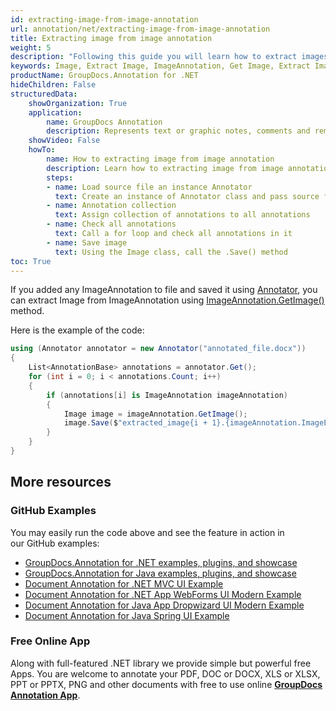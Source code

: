 ```yaml
---
id: extracting-image-from-image-annotation
url: annotation/net/extracting-image-from-image-annotation
title: Extracting image from image annotation
weight: 5
description: "Following this guide you will learn how to extract images from image annotations of document using GroupDocs.Annotation for .NET API."
keywords: Image, Extract Image, ImageAnnotation, Get Image, Extract Image from annotation
productName: GroupDocs.Annotation for .NET
hideChildren: False
structuredData:
    showOrganization: True
    application:    
        name: GroupDocs Annotation
        description: Represents text or graphic notes, comments and remarks attached to a specific part of the content of the document using C#
    showVideo: False
    howTo:
        name: How to extracting image from image annotation
        description: Learn how to extracting image from image annotation step by step
        steps:
        - name: Load source file an instance Annotator
          text: Create an instance of Annotator class and pass source file path as a constructor parameter. You may specify absolute or relative file path as per your requirements.
        - name: Annotation collection
          text: Assign collection of annotations to all annotations
        - name: Check all annotations
          text: Сall a for loop and check all annotations in it
        - name: Save image
          text: Using the Image class, call the .Save() method
toc: True
---
```


If you added any ImageAnnotation to file and saved it using [Annotator](https://apireference.groupdocs.com/annotation/net/groupdocs.annotation/annotator), you can extract Image from ImageAnnotation using [ImageAnnotation.GetImage()](https://apireference.groupdocs.com/annotation/net/groupdocs.annotation.models.annotationmodels/imageannotation/methods/getimage) method.

Here is the example of the code:

```csharp
using (Annotator annotator = new Annotator("annotated_file.docx"))
{
	List<AnnotationBase> annotations = annotator.Get();
	for (int i = 0; i < annotations.Count; i++)
	{
		if (annotations[i] is ImageAnnotation imageAnnotation)
		{
			Image image = imageAnnotation.GetImage();
			image.Save($"extracted_image{i + 1}.{imageAnnotation.ImageExtension}");
		}
	}
}
```

## More resources
### GitHub Examples
You may easily run the code above and see the feature in action in our GitHub examples:
*   [GroupDocs.Annotation for .NET examples, plugins, and showcase](https://github.com/groupdocs-annotation/GroupDocs.Annotation-for-.NET)
*   [GroupDocs.Annotation for Java examples, plugins, and showcase](https://github.com/groupdocs-annotation/GroupDocs.Annotation-for-Java)
*   [Document Annotation for .NET MVC UI Example](https://github.com/groupdocs-annotation/GroupDocs.Annotation-for-.NET-MVC) 
*   [Document Annotation for .NET App WebForms UI Modern Example](https://github.com/groupdocs-annotation/GroupDocs.Annotation-for-.NET-WebForms)
*   [Document Annotation for Java App Dropwizard UI Modern Example](https://github.com/groupdocs-annotation/GroupDocs.Annotation-for-Java-Dropwizard)
*   [Document Annotation for Java Spring UI Example](https://github.com/groupdocs-annotation/GroupDocs.Annotation-for-Java-Spring)
### Free Online App
Along with full-featured .NET library we provide simple but powerful free Apps.
You are welcome to annotate your PDF, DOC or DOCX, XLS or XLSX, PPT or PPTX, PNG and other documents with free to use online **[GroupDocs Annotation App](https://products.groupdocs.app/annotation)**.
